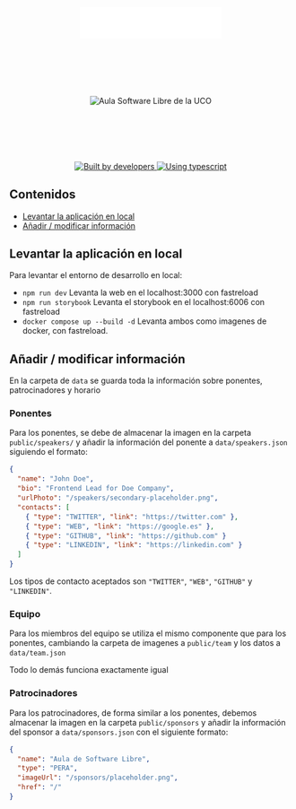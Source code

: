 <div align="center">
  <img src="./public/sprites/isologo-blanco.svg" style="width:50%"/>
</div>

<div align="center" style="margin:2.5vh 0;">
    <img width="200" src="https://www.uco.es/aulasoftwarelibre/wp-content/uploads/2018/09/logo-cuadrado-transparente-1.png" alt="Aula Software Libre de la UCO">
</div>

<div align="center">
  <a href="https://github.com/aulasoftwarelibre">
    <img src="https://img.shields.io/badge/built%20by%20<%20developers%20/>-f41f4f?style=for-the-badge"
      alt="Built by developers" />
  </a>
  <a href="https://npmjs.org/package/@leivaa/simple-cqrs">
    <img src="https://img.shields.io/badge/TypeScript-be5346?style=for-the-badge&logo=typescript&logoColor=white"
      alt="Using typescript" />
  </a>
</div>

## Contenidos

- [Levantar la aplicación en local](#local-deploy)
- [Añadir / modificar información](#modify-info)

<section id="local-deploy">

## Levantar la aplicación en local

Para levantar el entorno de desarrollo en local:

- `npm run dev` Levanta la web en el localhost:3000 con fastreload
- `npm run storybook` Levanta el storybook en el localhost:6006 con fastreload
- `docker compose up --build -d` Levanta ambos como imagenes de docker, con fastreload.

</section>

<section id="modify-info">

## Añadir / modificar información

En la carpeta de `data` se guarda toda la información sobre ponentes, patrocinadores y horario

### Ponentes

Para los ponentes, se debe de almacenar la imagen en la carpeta `public/speakers/` y añadir la información del ponente a `data/speakers.json` siguiendo el formato:

```json
{
  "name": "John Doe",
  "bio": "Frontend Lead for Doe Company",
  "urlPhoto": "/speakers/secondary-placeholder.png",
  "contacts": [
    { "type": "TWITTER", "link": "https://twitter.com" },
    { "type": "WEB", "link": "https://google.es" },
    { "type": "GITHUB", "link": "https://github.com" }
    { "type": "LINKEDIN", "link": "https://linkedin.com" }
  ]
}
```

Los tipos de contacto aceptados son `"TWITTER"`, `"WEB"`, `"GITHUB"` y `"LINKEDIN"`.

### Equipo

Para los miembros del equipo se utiliza el mismo componente que para los ponentes, cambiando la carpeta de imagenes a `public/team` y los datos a `data/team.json`

Todo lo demás funciona exactamente igual

### Patrocinadores

Para los patrocinadores, de forma similar a los ponentes, debemos almacenar la imagen en la carpeta `public/sponsors` y añadir la información del sponsor a `data/sponsors.json` con el siguiente formato:

```json
{
  "name": "Aula de Software Libre",
  "type": "PERA",
  "imageUrl": "/sponsors/placeholder.png",
  "href": "/"
}
```

</section>

